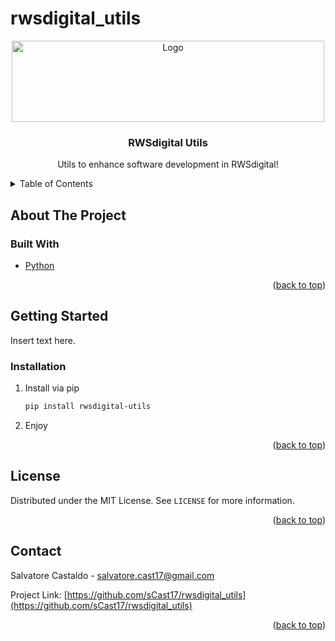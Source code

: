 # rwsdigital_utils

<div id="top"></div>
<div align="center">
  <a href="https://github.com/sCast17/rwsdigital_utils">
    <img src="https://i0.wp.com/www.rwsdigital.com/wp-content/uploads/2018/09/logo-copyright.png?fit=708%2C177&ssl=1"" 
         alt="Logo" width="500" height="130" align="center">
  </a>

  <h3 align="center">RWSdigital Utils</h3>

  <p align="center">
    Utils to enhance software development in RWSdigital!
    <br />
    <!-- <a href="https://github.com/othneildrew/Best-README-Template"><strong>Explore the docs »</strong></a>
    <br />
    <br />
    <a href="https://github.com/">View Demo</a>
    ·
    <a href="https://github.com/">Report Bug</a>
    ·
    <a href="https://github.com/">Request Feature</a> -->
  </p>
</div>



<!-- TABLE OF CONTENTS -->
<details>
  <summary>Table of Contents</summary>
  <ol>
    <li>
      <a href="#about-the-project">About The Project</a>
      <ul>
        <li><a href="#built-with">Built With</a></li>
      </ul>
    </li>
    <li><a href="#license">License</a></li>
    <li><a href="#contact">Contact</a></li>
  </ol>
</details>


## About The Project
                          

### Built With

* [Python](https://www.python.org/)

<p align="right">(<a href="#top">back to top</a>)</p>


## Getting Started

Insert text here.


### Installation

1. Install via pip
   ```sh
   pip install rwsdigital-utils
   ```
2. Enjoy

<p align="right">(<a href="#top">back to top</a>)</p>

## License

Distributed under the MIT License. See `LICENSE` for more information.

<p align="right">(<a href="#top">back to top</a>)</p>

## Contact

Salvatore Castaldo - salvatore.cast17@gmail.com

Project Link: [https://github.com/sCast17/rwsdigital_utils](https://github.com/sCast17/rwsdigital_utils)

<p align="right">(<a href="#top">back to top</a>)</p>
